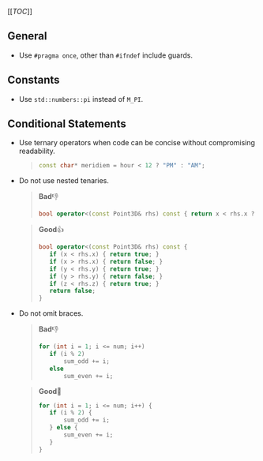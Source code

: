 [[_TOC_]]

## General
- Use `#pragma once`, other than `#ifndef` include guards.

## Constants
- Use `std::numbers::pi` instead of `M_PI`.

## Conditional Statements
- Use ternary operators when code can be concise without compromising readability.

  >```c++
  >const char* meridiem = hour < 12 ? "PM" : "AM";
  >```

- Do not use nested tenaries.

  >**Bad**👎
  >```c++
  >bool operator<(const Point3D& rhs) const { return x < rhs.x ? true : (x == rhs.x ? (y < rhs.y ? true : (y == rhs.y ? z < rhs.z : false)) : false); }
  >```

  >**Good**👍
  >```c++
  >bool operator<(const Point3D& rhs) const {
  >    if (x < rhs.x) { return true; }
  >    if (x > rhs.x) { return false; }
  >    if (y < rhs.y) { return true; }
  >    if (y > rhs.y) { return false; }
  >    if (z < rhs.z) { return true; }
  >    return false;
  >}
  >```

- Do not omit braces.

  >**Bad**👎
  >```c++
  >for (int i = 1; i <= num; i++)
  >    if (i % 2)
  >        sum_odd += i;
  >    else
  >        sum_even += i;
  >```

  >**Good**👏
  >```c++
  >for (int i = 1; i <= num; i++) {
  >    if (i % 2) {
  >        sum_odd += i;
  >    } else {
  >        sum_even += i;
  >    }
  >}
  >```